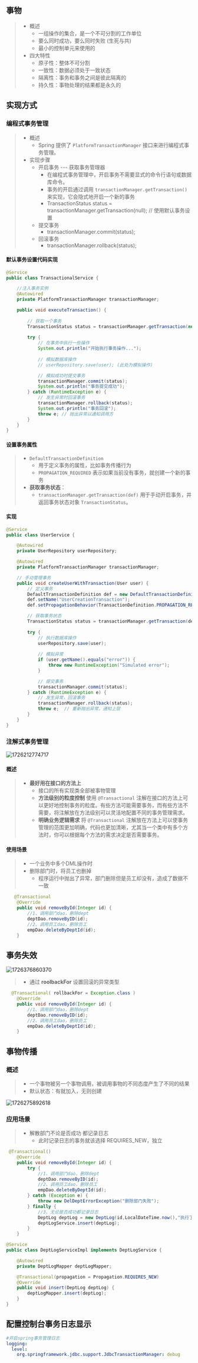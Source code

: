 ## 事物

> - 概述
>   - 一组操作的集合，是一个不可分割的工作单位
>   - 要么同时成功，要么同时失败 (生死与共)
>   - 最小的控制单元来使用的
> - 四大特性
>   - 原子性：整体不可分割
>   - 一致性：数据必须处于一致状态
>   - 隔离性：事务和事务之间是彼此隔离的
>   - 持久性：事物处理的结果都是永久的



## 实现方式

### 编程式事务管理

> - 概述
>   - Spring 提供了 `PlatformTransactionManager` 接口来进行编程式事务管理。
> - 实现步骤 
>   - 开启事务 --- 获取事务管理器
>     - 在编程式事务管理中，开启事务不需要显式的命令行语句或数据库命令。
>     - 事务的开启通过调用 `transactionManager.getTransaction()` 来实现，它会隐式地开启一个新的事务
>     -  TransactionStatus status = transactionManager.getTransaction(null); // 使用默认事务设置
>   - 提交事务
>     - transactionManager.commit(status);
>   - 回滚事务
>     - transactionManager.rollback(status);



#### 默认事务设置代码实现

```java
@Service
public class TransactionalService {

    //注入事务实例
    @Autowired
    private PlatformTransactionManager transactionManager;

    public void executeTransaction() {
        
        // 获取一个事务
        TransactionStatus status = transactionManager.getTransaction(null); // 使用默认事务设置
        
        try {
            // 在事务中执行一些操作
            System.out.println("开始执行事务操作...");
            
            // 模拟数据库操作
            // userRepository.save(user); (此处为模拟操作)

            // 模拟成功时提交事务
            transactionManager.commit(status);
            System.out.println("事务提交成功");
        } catch (RuntimeException e) {
            // 发生异常时回滚事务
            transactionManager.rollback(status);
            System.out.println("事务回滚");
            throw e; // 抛出异常以通知调用方
        }
    }
}
```



#### 设置事务属性

> - `DefaultTransactionDefinition` 
>   - 用于定义事务的属性，比如事务传播行为
>   - `PROPAGATION_REQUIRED` 表示如果当前没有事务，就创建一个新的事务
> - **获取事务状态**：
>   - `transactionManager.getTransaction(def)` 用于手动开启事务，并返回事务状态对象 `TransactionStatus`。



#### 实现

```java
@Service
public class UserService {

    @Autowired
    private UserRepository userRepository;

    @Autowired
    private PlatformTransactionManager transactionManager;

    // 手动管理事务
    public void createUserWithTransaction(User user) {
        // 定义事务
        DefaultTransactionDefinition def = new DefaultTransactionDefinition();
        def.setName("UserCreationTransaction");
        def.setPropagationBehavior(TransactionDefinition.PROPAGATION_REQUIRED);

        // 获取事务状态
        TransactionStatus status = transactionManager.getTransaction(def);
        
        try {
            // 执行数据库操作
            userRepository.save(user);
            
            // 模拟异常
            if (user.getName().equals("error")) {
                throw new RuntimeException("Simulated error");
            }

            // 提交事务
            transactionManager.commit(status);
        } catch (RuntimeException e) {
            // 发生异常，回滚事务
            transactionManager.rollback(status);
            throw e;  // 重新抛出异常，通知上层
        }
    }
}
```



### 注解式事务管理

![1726212774717](安全_事物管理.assets/1726212774717.png)



#### 概述

> -  **最好用在接口的方法上**
>    -  接口的所有实现类全部被事物管理
>    -  **方法级别的粒度控制**
>       使用 `@Transactional` 注解在接口的方法上可以更好地控制事务的粒度。有些方法可能需要事务，而有些方法不需要，将注解放在方法级别可以灵活地配置不同的事务管理需求。
>    -  **明确业务逻辑需求**
>       将 `@Transactional` 注解放在方法上可以使事务管理的范围更加明确，代码也更加清晰，尤其当一个类中有多个方法时，你可以根据每个方法的需求决定是否需要事务。



#### 使用场景

> - 一个业务中多个DML操作时
> - 删除部门时，将员工也删掉
>   - 程序运行中抛出了异常，部门删除但是员工却没有，造成了数据不一致

```java
   @Transactional
    @Override
    public void removeById(Integer id) {
        //1、调用部门dao，删除dept
        deptDao.removeByID(id);
        //2、调用员工dao，删除员工
        empDao.deleteByDeptId(id);
    }

```



## 事务失效

![1726376860370](安全_事物管理.assets/1726376860370.png)



> - 通过 **roolbackFor** 设置回滚的异常类型

```java
  @Transactional( rollbackFor = Exception.class )
    @Override
    public void removeById(Integer id) {
        //1、调用部门dao，删除dept
        deptDao.removeByID(id);
        //2、调用员工dao，删除员工
        empDao.deleteByDeptId(id);
    }

```



## 事物传播

### 概述

> - 一个事物被另一个事物调用，被调用事物的不同态度产生了不同的结果
> - 默认状态：有就加入，无则创建



![1726275892618](安全_事物管理.assets/1726275892618.png)



### 应用场景

> - 解散部门不论是否成功 都记录日志
>   - 此时记录日志的事务就该选择 REQUIRES_NEW，独立



```java
 @Transactional()
    @Override
    public void removeById(Integer id) {
        try {
            //1、调用部门dao，删除dept
            deptDao.removeByID(id);
            //2、调用员工dao，删除员工
            empDao.deleteByDeptId(id);
        } catch (Exception e) {
            throw new DelDeptErrorException("删除部门失败");
        } finally {
            //3、无论是否成功都记录日志
            DeptLog deptLog = new DeptLog(id,LocalDateTime.now(),"执行了解散部门操作");
            deptLogService.insert(deptLog);
        }
    }
```



```java
@Service
public class DeptLogServiceImpl implements DeptLogService {

    @Autowired
    private DeptLogMapper deptLogMapper;

    @Transactional(propagation = Propagation.REQUIRES_NEW)
    @Override
    public void insert(DeptLog deptLog) {
        deptLogMapper.insert(deptLog);
    }
}
```



## 配置控制台事务日志显示

```yaml
#开启spring事务管理日志
logging:
  level:
    org.springframework.jdbc.support.JdbcTransactionManager: debug
```
